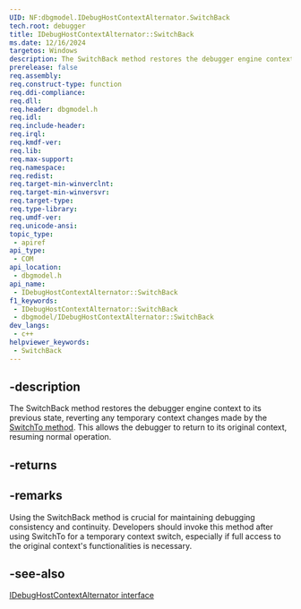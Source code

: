 ```yaml
---
UID: NF:dbgmodel.IDebugHostContextAlternator.SwitchBack
tech.root: debugger
title: IDebugHostContextAlternator::SwitchBack
ms.date: 12/16/2024
targetos: Windows
description: The SwitchBack method restores the debugger engine context to its previous state, reverting any temporary context changes made by the SwitchTo method.
prerelease: false
req.assembly: 
req.construct-type: function
req.ddi-compliance: 
req.dll: 
req.header: dbgmodel.h
req.idl: 
req.include-header: 
req.irql: 
req.kmdf-ver: 
req.lib: 
req.max-support: 
req.namespace: 
req.redist: 
req.target-min-winverclnt: 
req.target-min-winversvr: 
req.target-type: 
req.type-library: 
req.umdf-ver: 
req.unicode-ansi: 
topic_type:
 - apiref
api_type:
 - COM
api_location:
 - dbgmodel.h
api_name:
 - IDebugHostContextAlternator::SwitchBack
f1_keywords:
 - IDebugHostContextAlternator::SwitchBack
 - dbgmodel/IDebugHostContextAlternator::SwitchBack
dev_langs:
 - c++
helpviewer_keywords:
 - SwitchBack
---
```


## -description

The SwitchBack method restores the debugger engine context to its previous state, reverting any temporary context changes made by the [SwitchTo method](nf-dbgmodel-idebughostcontextalternator-switchto.md). This allows the debugger to return to its original context, resuming normal operation.

## -returns

## -remarks

Using the SwitchBack method is crucial for maintaining debugging consistency and continuity. Developers should invoke this method after using SwitchTo for a temporary context switch, especially if full access to the original context's functionalities is necessary.

## -see-also

[IDebugHostContextAlternator interface](nn-dbgmodel-idebughostcontextalternator.md)